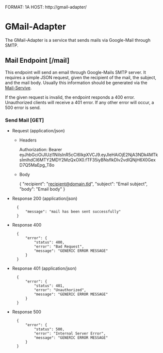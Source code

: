 FORMAT: 1A
HOST: http://gmail-adapter/

# GMail-Adapter

The GMail-Adapter is a service that sends mails via Google-Mail through SMTP.

## Mail Endpoint [/mail]

This endpoint will send an email through Google-Mails SMTP server.
It requires a simple JSON request, given the recipient of the mail, the subject,
and the mail body.
Usually this information should be generated via the [Mail-Servive](./mail-service.md).

If the given request is invalid, the endpoint responds a 400 error. Unauthorized clients
will receive a 401 error. If any other error will occur, a 500 error is send.

### Send Mail [GET]

+ Request (application/json)

    + Headers

        Authorization: Bearer eyJhbGciOiJIUzI1NiIsInR5cCI6IkpXVCJ9.eyJleHAiOjE2NjA3NDk4MTksImlhdCI6MTY2MDY2MzQxOX0.fTF35iyBNsflkDlv2vdIQNjH6X0GexD7Q5MaEpg_T8o

    + Body

        {
            "recipient": "recipient@domain.tld",
            "subject": "Email subject",
            "body": "Email body"
        }

+ Response 200 (application/json)

        {
            "message": "mail has been sent successfully"
        }

+ Response 400

        {
            "error": {
                "status": 400,
                "error": "Bad Request",
                "message": "GENERIC ERROR MESSAGE"
            } 
        }

+ Response 401 (application/json)

        {
            "error": {
                "status": 401,
                "error": "Unauthorized",
                "message": "GENERIC ERROR MESSAGE"
            }
        }

+ Response 500

        {
            "error": {
                "status": 500,
                "error": "Internal Server Error",
                "message": "GENERIC ERROR MESSAGE"
            }
        }
